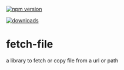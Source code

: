 [![npm version](https://img.shields.io/npm/v/kitty-fetch-file.svg?style=flat)](https://www.npmjs.com/package/kitty-fetch-file) 

[![downloads](https://img.shields.io/npm/dt/kitty-fetch-file.svg)](https://www.npmjs.com/package/kitty-fetch-file) 

# fetch-file
a library to fetch or copy file from a url or path
